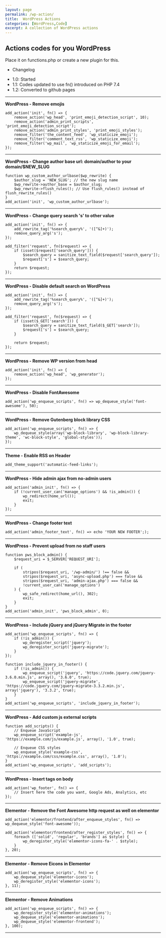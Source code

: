 ```yaml
---
layout: page
permalink: /wp-action/
title:  WordPress Actions
categories: [WordPress,Code]
excerpt: A collection of WordPress actions
---
```


## Actions codes for you WordPress

Place it on functions.php or create a new plugin for this.

*   Changelog

- 1.0: Started
- 1.1: Codes updated to use fn() introduced on PHP 7.4
- 1.2: Converted to github pages

---

**<a name="remove_emoji">WordPress - Remove emojis</a>**

```plaintext
add_action('init', fn() => {
    remove_action('wp_head', 'print_emoji_detection_script', 10);
    remove_action('admin_print_scripts', 'print_emoji_detection_script');
    remove_action('admin_print_styles', 'print_emoji_styles');
    remove_filter('the_content_feed', 'wp_staticize_emoji');
    remove_filter('comment_text_rss', 'wp_staticize_emoji');
    remove_filter('wp_mail', 'wp_staticize_emoji_for_email');
});
```

---

**WordPress - Change author base url: domain/author to your domain/$NEW\_SLUG**

```plaintext
function wp_custom_author_urlbase($wp_rewrite) {
    $author_slug = 'NEW_SLUG'; // the new slug name
    $wp_rewrite->author_base = $author_slug;
    $wp_rewrite->flush_rules(); // Use flush_rules() instead of flush_rewrite_rules()
}
add_action('init', 'wp_custom_author_urlbase');
```

---

**WordPress - Change query search 's' to other value**

```plaintext
add_action('init', fn() => {
    add_rewrite_tag('%search_query%', '([^&]+)');
    remove_query_arg('s');
});

add_filter('request', fn($request) => {
    if (isset($request['search_query'])) {
        $search_query = sanitize_text_field($request['search_query']);
        $request['s'] = $search_query;
    }
    return $request;
});
```

---

**WordPress - Disable default search on WordPress**

```plaintext
add_action('init', fn() => {
    add_rewrite_tag('%search_query%', '([^&]+)');
    remove_query_arg('s');
});

add_filter('request', fn($request) => {
    if (isset($_GET['search'])) {
        $search_query = sanitize_text_field($_GET['search']);
        $request['s'] = $search_query;
    }

    return $request;
});
```

---

**<a name="remove_wpversion">WordPress - Remove WP version from head</a>**

```plaintext
add_action('init', fn() => {
    remove_action('wp_head', 'wp_generator');
});
```

---

**<a name="remove_fontawesome">WordPress - Disable FontAwesome</a>**

```plaintext
add_action('wp_enqueue_scripts', fn() => wp_dequeue_style('font-awesome'), 50);
```

---

**<a name="remove_gutenbergcss">WordPress - Remove Gutenberg block library CSS</a>**

```plaintext
add_action('wp_enqueue_scripts', fn() => {
    wp_dequeue_style(array('wp-block-library', 'wp-block-library-theme', 'wc-block-style', 'global-styles'));
});
```

---

**Theme - Enable RSS on Header**

```plaintext
add_theme_support('automatic-feed-links');
```

---

**<a name="hide_adminajax">WordPress - Hide admin ajax from no-admin users</a>**

```plaintext
add_action('admin_init', fn() => {
    if (!current_user_can('manage_options') && !is_admin()) {
        wp_redirect(home_url());
        exit;
    }
});
```

---

**WordPress - Change footer text**

```plaintext
add_action('admin_footer_text', fn() => echo 'YOUR NEW FOOTER';);
```

---

**<a name="prevent_upload">WordPress - Prevent upload from no staff users</a>**

```plaintext
function pws_block_admin() {
    $request_uri = $_SERVER['REQUEST_URI'];

    if (
        stripos($request_uri, '/wp-admin/') !== false &&
        stripos($request_uri, 'async-upload.php') === false &&
        stripos($request_uri, 'admin-ajax.php') === false &&
        !current_user_can('manage_options')
    ) {
        wp_safe_redirect(home_url(), 302);
        exit;
    }
}
add_action('admin_init', 'pws_block_admin', 0);
```

---

**<a name="jquery_footer">WordPress - Include jQuery and jQuery Migrate in the footer</a>**

```plaintext
add_action('wp_enqueue_scripts', fn() => {
    if (!is_admin()) {
        wp_deregister_script('jquery');
        wp_deregister_script('jquery-migrate');
    }
});

function include_jquery_in_footer() {
    if (!is_admin()) {
        wp_enqueue_script('jquery', 'https://code.jquery.com/jquery-3.6.0.min.js', array(), '3.6.0', true);
        wp_enqueue_script('jquery-migrate', 'https://code.jquery.com/jquery-migrate-3.3.2.min.js', array('jquery'), '3.3.2', true);
    }
}
add_action('wp_enqueue_scripts', 'include_jquery_in_footer');
```

---

**WordPress - Add custom js external scripts**

```plaintext
function add_scripts() {
    // Enqueue JavaScript
    wp_enqueue_script('example-js', 'https://example.com/js/example.js', array(), '1.0', true);

    // Enqueue CSS styles
    wp_enqueue_style('example-css', 'https://example.com/css/example.css', array(), '1.0');
}
add_action('wp_enqueue_scripts', 'add_scripts');
```

---

**WordPress - Insert tags on body**

```plaintext
add_action('wp_footer', fn() => {
    // Insert here the code you want, Google Ads, Analytics, etc
});
```

---

**<a name="remove_fontawesomeelementor">Elementor - Remove the Font Awesome http request as well on elementor</a>**

```plaintext
add_action('elementor/frontend/after_enqueue_styles', fn() => wp_dequeue_style('font-awesome'));

add_action('elementor/frontend/after_register_styles', fn() => {
    foreach (['solid', 'regular', 'brands'] as $style) {
        wp_deregister_style('elementor-icons-fa-' . $style);
    }
}, 20);
```

---

**<a name="remove_elementoreicons">Elementor - Remove Eicons in Elementor</a>**

```plaintext
add_action('wp_enqueue_scripts', fn() => {
    wp_dequeue_style('elementor-icons');
    wp_deregister_style('elementor-icons');
}, 11);
```

---

**<a name="remove_elementoranimations">Elementor - Remove Animations</a>**

```plaintext
add_action('wp_enqueue_scripts', fn() => {
    wp_deregister_style('elementor-animations');
    wp_dequeue_style('elementor-animations');
    wp_dequeue_style('elementor-frontend');
}, 100);
```

---